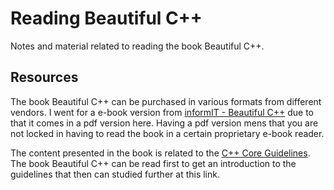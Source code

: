 # Reading Beautiful C++

Notes and material related to reading the book Beautiful C++.

## Resources

The book Beautiful C++ can be purchased in various formats from different vendors. I went for a e-book version from [informIT - Beautiful C++](https://www.informit.com/store/beautiful-c-plus-plus-30-core-guidelines-for-writing-9780137647842) due to that it comes in a pdf version here. Having a pdf version mens that you are not locked in having to read the book in a certain proprietary e-book reader.

The content presented in the book is related to the [C++ Core Guidelines](https://isocpp.github.io/CppCoreGuidelines/CppCoreGuidelines). The book Beautiful C++ can be read first to get an introduction to the guidelines that then can studied further at this link.
